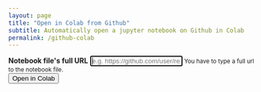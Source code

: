```yaml
---
layout: page
title: "Open in Colab from Github"
subtitle: Automatically open a jupyter notebook on Github in Colab
permalink: /github-colab
---
```


<form id="previewform" onsubmit="location.href='{{site.url}}{{site.baseurl}}/github-colab?'+this.file.value;return false">
  <div class="form-group">
    <label><strong>Notebook file's full URL</strong></label>
    <input type="url" id="file" value="" class="form-control" placeholder="e.g. https://github.com/user/repo/blob/master/notebook.ipynb" autofocus>
    <small class="form-text text-muted">You have to type a full url to the notebook file.</small>
  </div>
  <button type="submit" class="btn btn-primary">Open in Colab</button>
</form>

<script>
  (function () {

    // get the url
    var query = location.search.substring(1)
                .replace('https://github.com/', ''); // remove 'https://github.com/'

    if (query) { // only take action if there is url
      location.replace('https://colab.research.google.com/github/' + query)
    }

  })()
</script>